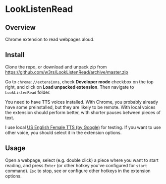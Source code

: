 # LookListenRead

## Overview

Chrome extension to read webpages aloud.

## Install

Clone the repo, or download and unpack zip from https://github.com/w3rs/LookListenRead/archive/master.zip

Go to `chrome://extensions`, check **Developer mode** checkbox on the top right, and click on **Load unpacked extension**.
Then navigate to `LookListenRead` folder.

You need to have TTS voices installed.
With Chrome, you probably already have some preinstalled, but they are likely to be remote.
With local voices the extension should perform better, with shorter pauses between pieces of text.

I use local [US English Female TTS (by Google)](https://chrome.google.com/webstore/detail/google-voice-by-google/kcnhkahnjcbndmmehfkdnkjomaanaooo?hl=en) for testing. If you want to use other voice, you should select it in the extension options.

## Usage

Open a webpage, select (e.g. double click) a piece where you want to start reading, and press `Enter` (or other hotkey you've configured for `start` command). `Esc` to stop, see or configure other hotkeys in the extension options.

